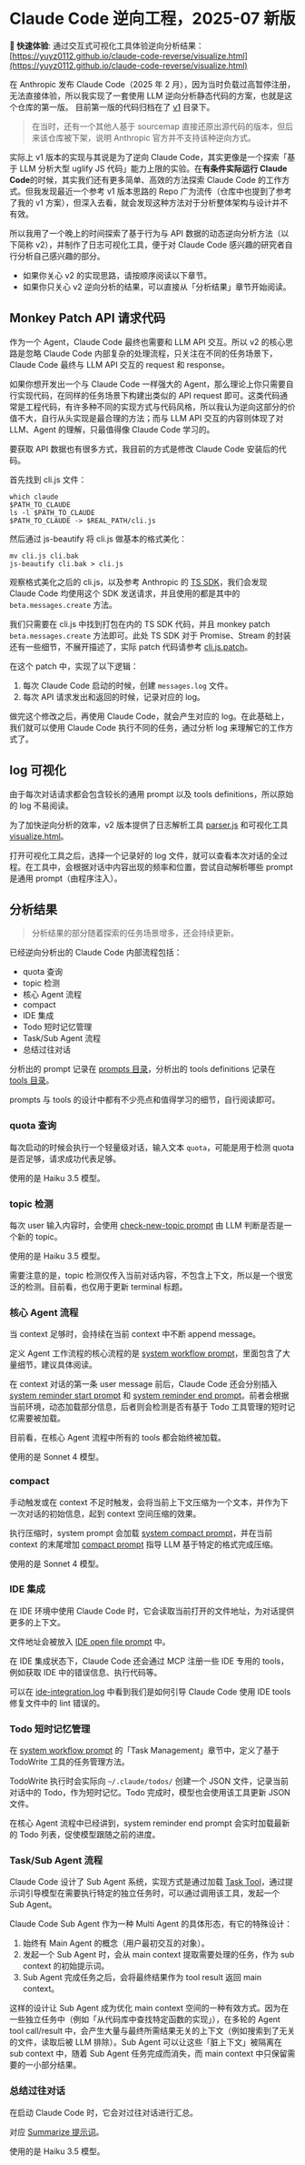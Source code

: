 # Claude Code 逆向工程，2025-07 新版

**🚀 快速体验**: 通过交互式可视化工具体验逆向分析结果：[https://yuyz0112.github.io/claude-code-reverse/visualize.html](https://yuyz0112.github.io/claude-code-reverse/visualize.html)

在 Anthropic 发布 Claude Code（2025 年 2 月），因为当时负载过高暂停注册，无法直接体验，所以我实现了一套使用 LLM 逆向分析静态代码的方案，也就是这个仓库的第一版。
目前第一版的代码归档在了 [v1](./v1) 目录下。

> 在当时，还有一个其他人基于 sourcemap 直接还原出源代码的版本，但后来该仓库被下架，说明 Anthropic 官方并不支持该种逆向方式。

实际上 v1 版本的实现与其说是为了逆向 Claude Code，其实更像是一个探索「基于 LLM 分析大型 uglify JS 代码」能力上限的实验。在**有条件实际运行 Claude Code**的时候，其实我们还有更多简单、高效的方法探索 Claude Code 的工作方式。但我发现最近一个参考 v1 版本思路的 Repo 广为流传（仓库中也提到了参考了我的 v1 方案），但深入去看，就会发现这种方法对于分析整体架构与设计并不有效。

所以我用了一个晚上的时间探索了基于行为与 API 数据的动态逆向分析方法（以下简称 v2），并制作了日志可视化工具，便于对 Claude Code 感兴趣的研究者自行分析自己感兴趣的部分。

- 如果你关心 v2 的实现思路，请按顺序阅读以下章节。
- 如果你只关心 v2 逆向分析的结果，可以直接从「分析结果」章节开始阅读。

## Monkey Patch API 请求代码

作为一个 Agent，Claude Code 最终也需要和 LLM API 交互。所以 v2 的核心思路是忽略 Claude Code 内部复杂的处理流程，只关注在不同的任务场景下，Claude Code 最终与 LLM API 交互的 request 和 response。

如果你想开发出一个与 Claude Code 一样强大的 Agent，那么理论上你只需要自行实现代码，在同样的任务场景下构建出类似的 API request 即可。这类代码通常是工程代码，有许多种不同的实现方式与代码风格，所以我认为逆向这部分的价值不大，自行从头实现是最合理的方法；而与 LLM API 交互的内容则体现了对 LLM、Agent 的理解，只最值得像 Claude Code 学习的。

要获取 API 数据也有很多方式，我目前的方式是修改 Claude Code 安装后的代码。

首先找到 cli.js 文件：

```shell
which claude
$PATH_TO_CLAUDE
ls -l $PATH_TO_CLAUDE
$PATH_TO_CLAUDE -> $REAL_PATH/cli.js
```

然后通过 js-beautify 将 cli.js 做基本的格式美化：

```shell
mv cli.js cli.bak
js-beautify cli.bak > cli.js
```

观察格式美化之后的 cli.js，以及参考 Anthropic 的 [TS SDK](https://github.com/anthropics/anthropic-sdk-typescript)，我们会发现 Claude Code 均使用这个 SDK 发送请求，并且使用的都是其中的 `beta.messages.create` 方法。

我们只需要在 cli.js 中找到打包在内的 TS SDK 代码，并且 monkey patch `beta.messages.create` 方法即可。此处 TS SDK 对于 Promise、Stream 的封装还有一些细节，不展开描述了，实际 patch 代码请参考 [cli.js.patch](./cli.js.patch)。

在这个 patch 中，实现了以下逻辑：

1. 每次 Claude Code 启动的时候，创建 `messages.log` 文件。
2. 每次 API 请求发出和返回的时候，记录对应的 log。

做完这个修改之后，再使用 Claude Code，就会产生对应的 log。在此基础上，我们就可以使用 Claude Code 执行不同的任务，通过分析 log 来理解它的工作方式了。

## log 可视化

由于每次对话请求都会包含较长的通用 prompt 以及 tools definitions，所以原始的 log 不易阅读。

为了加快逆向分析的效率，v2 版本提供了日志解析工具 [parser.js](./parser.js) 和可视化工具 [visualize.html](./visualize.html)。

打开可视化工具之后，选择一个记录好的 log 文件，就可以查看本次对话的全过程。在工具中，会根据对话中内容出现的频率和位置，尝试自动解析哪些 prompt 是通用 prompt（由程序注入）。

## 分析结果

> 分析结果的部分随着探索的任务场景增多，还会持续更新。

已经逆向分析出的 Claude Code 内部流程包括：

- quota 查询
- topic 检测
- 核心 Agent 流程
- compact
- IDE 集成
- Todo 短时记忆管理
- Task/Sub Agent 流程
- 总结过往对话

分析出的 prompt 记录在 [prompts 目录](./results/prompts/)，分析出的 tools definitions 记录在 [tools 目录](./results/tools/)。

prompts 与 tools 的设计中都有不少亮点和值得学习的细节，自行阅读即可。

### quota 查询

每次启动的时候会执行一个轻量级对话，输入文本 `quota`，可能是用于检测 quota 是否足够，请求成功代表足够。

使用的是 Haiku 3.5 模型。

### topic 检测

每次 user 输入内容时，会使用 [check-new-topic prompt](./results/prompts/check-new-topic.prompt.md) 由 LLM 判断是否是一个新的 topic。

使用的是 Haiku 3.5 模型。

需要注意的是，topic 检测仅传入当前对话内容，不包含上下文，所以是一个很宽泛的检测。目前看，也仅用于更新 terminal 标题。

### 核心 Agent 流程

当 context 足够时，会持续在当前 context 中不断 append message。

定义 Agent 工作流程的核心流程的是 [system workflow prompt](./results/prompts/system-workflow.prompt.md)，里面包含了大量细节，建议具体阅读。

在 context 对话的第一条 user message 前后，Claude Code 还会分别插入 [system reminder start prompt](./results/prompts/system-reminder-start.prompt.md) 和 [system reminder end prompt](./results/prompts/system-reminder-end.prompt.md)。前者会根据当前环境，动态加载部分信息，后者则会检测是否有基于 Todo 工具管理的短时记忆需要被加载。

目前看，在核心 Agent 流程中所有的 tools 都会始终被加载。

使用的是 Sonnet 4 模型。

### compact

手动触发或在 context 不足时触发，会将当前上下文压缩为一个文本，并作为下一次对话的初始信息，起到 context 空间压缩的效果。

执行压缩时，system prompt 会加载 [system compact prompt](./results/prompts/system-compact.prompt.md)，并在当前 context 的末尾增加 [compact prompt](./results/prompts/compact.prompt.md) 指导 LLM 基于特定的格式完成压缩。

使用的是 Sonnet 4 模型。

### IDE 集成

在 IDE 环境中使用 Claude Code 时，它会读取当前打开的文件地址，为对话提供更多的上下文。

文件地址会被放入 [IDE open file prompt](./results/prompts/ide-opened-file.prompt.md) 中。

在 IDE 集成状态下，Claude Code 还会通过 MCP 注册一些 IDE 专用的 tools，例如获取 IDE 中的错误信息、执行代码等。

可以在 [ide-integration.log](./logs/ide-integration.log) 中看到我们是如何引导 Claude Code 使用 IDE tools 修复文件中的 lint 错误的。

### Todo 短时记忆管理

在 [system workflow prompt](./results/prompts/system-workflow.prompt.md) 的「Task Management」章节中，定义了基于 TodoWrite 工具的任务管理方法。

TodoWrite 执行时会实际向 `~/.claude/todos/` 创建一个 JSON 文件，记录当前对话中的 Todo，作为短时记忆。Todo 完成时，模型也会使用该工具更新 JSON 文件。

在核心 Agent 流程中已经讲到，system reminder end prompt 会实时加载最新的 Todo 列表，促使模型跟随之前的进度。

### Task/Sub Agent 流程

Claude Code 设计了 Sub Agent 系统，实现方式是通过加载 [Task Tool](./results/tools/Task.tool.yaml)，通过提示词引导模型在需要执行特定的独立任务时，可以通过调用该工具，发起一个 Sub Agent。

Claude Code Sub Agent 作为一种 Multi Agent 的具体形态，有它的特殊设计：

1. 始终有 Main Agent 的概念（用户最初交互的对象）。
2. 发起一个 Sub Agent 时，会从 main context 提取需要处理的任务，作为 sub context 的初始提示词。
3. Sub Agent 完成任务之后，会将最终结果作为 tool result 返回 main context。

这样的设计让 Sub Agent 成为优化 main context 空间的一种有效方式。因为在一些独立任务中（例如「从代码库中查找特定函数的实现」），在多轮的 Agent tool call/result 中，会产生大量与最终所需结果无关的上下文（例如搜索到了无关的文件，读取后被 LLM 排除）。Sub Agent 可以让这些「脏上下文」被隔离在 sub context 中，随着 Sub Agent 任务完成而消失，而 main context 中只保留需要的一小部分结果。

### 总结过往对话

在启动 Claude Code 时，它会对过往对话进行汇总。

对应 [Summarize 提示词](./results/prompts/summarize-previous-conversation.prompt.md)。

使用的是 Haiku 3.5 模型。
